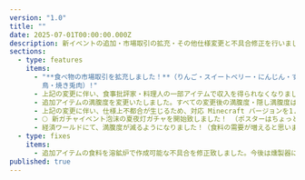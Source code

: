 ```yaml
---
version: "1.0"
title: ""
date: 2025-07-01T00:00:00.000Z
description: 新イベントの追加・市場取引の拡充・その他仕様変更と不具合修正を行いました。
sections:
  - type: features
    items:
      - "**食べ物の市場取引を拡充しました！**（りんご・スイートベリー・にんじん・すいかの薄切り・ベイクドポテト・ステーキ・焼き豚・焼き羊肉・焼き\
        鳥・焼き兎肉）!"
      - 上記の変更に伴い、食事批評家・料理人の一部アイテムで収入を得られなくなりました。（ポイントと経験値は入手可能です）
      - 追加アイテムの満腹度を変更いたしました。すべての変更後の満腹度・隠し満腹度はこちら をご確認ください。
      - 上記の変更に伴い、仕様上不都合が生じるため、対応 Minecraft バージョンを1.21.3-1.21.6に変更致しました。
      - 🌕 新ガチャイベント泡沫の夏夜灯ガチャを開始致しました！ （ポスターはちょっとまっててください＞＜）
      - 経済ワールドにて、満腹度が減るようになりました！（食料の需要が増えると思います...！）
  - type: fixes
    items:
      - 追加アイテムの食料を溶鉱炉で作成可能な不具合を修正致しました。今後は燻製器にて作成可能になります。
published: true
---
```

